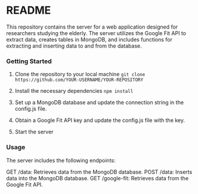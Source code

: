 # README

This repository contains the server for a web application designed for researchers studying the elderly. The server utilizes the Google Fit API to extract data, creates tables in MongoDB, and includes functions for extracting and inserting data to and from the database.


### Getting Started

1. Clone the repository to your local machine
`git clone https://github.com/YOUR-USERNAME/YOUR-REPOSITORY`

2. Install the necessary dependencies
`npm install`

3. Set up a MongoDB database and update the connection string in the config.js file.
4. Obtain a Google Fit API key and update the config.js file with the key.
5. Start the server

### Usage
The server includes the following endpoints:

GET /data: Retrieves data from the MongoDB database.
POST /data: Inserts data into the MongoDB database.
GET /google-fit: Retrieves data from the Google Fit API.

